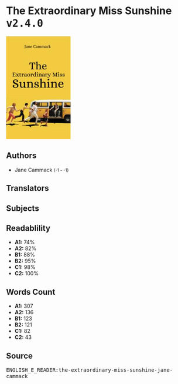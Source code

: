 # The Extraordinary Miss Sunshine <kbd>v2.4.0</kbd>

![](./cover.medium.jpg "")

## Authors


 - Jane Cammack <small>(-1 - -1)</small>

## Translators



## Subjects



## Readablility


 - **A1:** 74%
 - **A2:** 82%
 - **B1:** 88%
 - **B2:** 95%
 - **C1:** 98%
 - **C2:** 100%

## Words Count


 - **A1:** 307
 - **A2:** 136
 - **B1:** 123
 - **B2:** 121
 - **C1:** 82
 - **C2:** 43

## Source


<kbd>ENGLISH_E_READER:the-extraordinary-miss-sunshine-jane-cammack</kbd>
